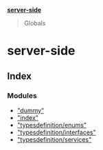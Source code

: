 **[server-side](README.md)**

> Globals

# server-side

## Index

### Modules

- ["dummy"](modules/_dummy_.md)
- ["index"](modules/_index_.md)
- ["typesdefinition/enums"](modules/_typesdefinition_enums_.md)
- ["typesdefinition/interfaces"](modules/_typesdefinition_interfaces_.md)
- ["typesdefinition/services"](modules/_typesdefinition_services_.md)
